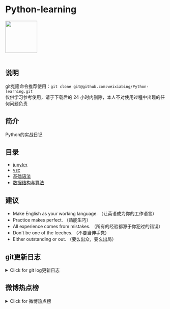 # Python-learning
 <img src="https://i.giphy.com/media/LMt9638dO8dftAjtco/200.webp" width="100"><br><br>

## 说明
git克隆命令推荐使用：```git clone git@github.com:weixiabing/Python-learning.git```<br>
仅供学习参考使用，请于下载后的 24 小时内删除，本人不对使用过程中出现的任何问题负责
## 简介
Python的实战日记
## 目录
+ [jupyter](https://github.com/weixiabing/Python-learning/tree/main/jupyter)
+ [vsc](https://github.com/weixiabing/Python-learning/tree/main/vsc)
+ [基础语法](https://github.com/weixiabing/Python-learning/tree/main/%E5%9F%BA%E7%A1%80%E8%AF%AD%E6%B3%95)
+ [数据结构与算法](https://github.com/weixiabing/Python-learning/tree/main/%E6%95%B0%E6%8D%AE%E7%BB%93%E6%9E%84%E4%B8%8E%E7%AE%97%E6%B3%95)
## 建议
- Make English as your working language. （让英语成为你的工作语言）
- Practice makes perfect. （熟能生巧）
- All experience comes from mistakes. （所有的经验都源于你犯过的错误）
- Don't be one of the leeches. （不要当伸手党）
- Either outstanding or out. （要么出众，要么出局）
## git更新日志
<details>
<summary>Click for git log更新日志</summary>

 ``` diff
---start---

更新时间:2021-09-15 14:14:45linux远程更新
commit 6511bea7beb3e1cf2eb7835303ba2a0208e71550
Author: weixiabing <weixiabing@hotmail.com>
Date:   Tue Sep 14 06:14:58 2021 +0000

    Github Action Auto Updated

---end---

```
 </p>
</details>

## 微博热点榜
<details>
<summary>Click for 微博热点榜</summary>

 ---开始---

更新时间:2021-09-15 14:14:45github action更新<br>
|  序号   | 关键字  |热度|
|  ----  | ----  |----|
| 1	|iPhone12价格直降千元	| 3622548|
 | 2	|月薪8000贷款60万买私教课	| 2126898|
 | 3	|这只猫好像知道自己很贵	| 969640|
 | •	|爱在日常 不止中秋	| |
 | 4	|KK遭佟晨洁当众吐槽	|综艺 922524|
 | 5	|老九门第二季10月开机	|剧集 822159|
 | 6	|辅助生殖技术需求飙升	| 625374|
 | •	|剧本鲨好像有那个社交症	| |
 | 7	|苏炳添或将得到奥运奖牌	| 537997|
 | 8	|饿了么禁止诱导强迫骑手注册成个体工商户	| 508475|
 | 9	|中方回应英议会禁止中国大使参加活动	| 507656|
 | 10	|加拿大爆发反对强制接种新冠疫苗抗议	| 504348|
 | 11	|三星嘲讽iPhone13	| 499696|
 | 12	|见过最阴间的走秀	| 495144|
 | 13	|网红拉姆遇害一年后家人现状	| 489926|
 | 14	|李冰冰陈坤芭莎合体封面	| 485632|
 | 15	|中学生要成为国之栋梁	| 484854|
 | 16	|龙劭华去世	| 480126|
 | 17	|赵露思说桑祈打了一年雪仗	|剧集 449155|
 | 18	|农民夫妻自费18万建广场供全村休闲	| 442897|
 | 19	|17岁小将全运会逆转奥运冠军夺金	| 434167|
 | 20	|塔利班瘾君子街头被鞭抽泼冷水	| 418646|
 | 21	|iPhone13值不值得买	| 418491|
 | 22	|不倒翁小姐姐被指不配传递火炬遭怒斥	| 417844|
 | 23	|福建疫情传播链再延长	| 415249|
 | 24	|运动天才安宰贤	| 410831|
 | 25	|全运会	| 377473|
 | 26	|塞尔维亚旅游失联女子已确认在波黑	| 346853|
 | 27	|妈妈辅导作业说气话男孩真出门捡垃圾	| 331784|
 | 28	|莆田14周岁以下隔离儿童有家人陪同	| 325432|
 | 29	|全红婵是人形挂件吧	| 322702|
 | 30	|全国健康码行程码实现一页通行	| 310883|
 | 31	|你可能每天在无效刷牙	| 306828|
 | 32	|谌利军全运会伙食曝光	| 302703|
 | 33	|校外培训机构从业人员黑名单管理制度将建立	| 293728|
 | 34	|留虾女孩收到2大盒虾	| 291943|
 | 35	|广东小伙被丁真种草到理塘种萝卜	| 290947|
 | 36	|宝宝上完课看见妈妈高兴地转圈圈	| 277569|
 | 37	|丁程鑫北电表本新生大合照	| 269420|
 | 38	|子女需要对父母的过错负责吗	| 257785|
 | 39	|在酒吧办婚礼	| 254500|
 | 40	|大学室友的关系真的重要吗	| 248164|
 | 41	|房东给配备的沙发	| 245160|
 | 42	|张予曦沉浸式雅痞妆vlog	| 240167|
 | 43	|福建累计报告本土确诊152例	| 234446|
 | 44	|全红婵招牌合影动作	| 229699|
 | 45	|把鸡蛋的灵魂煮出来了	| 226144|
 | 46	|很爱你的人真能忍住很久不联系吗	| 215804|
 | 47	|登场了洛阳定档	|综艺 215743|
 | 48	|双标狗是真的狗	| 206684|
 | 49	|是收摊不是倒闭	| 206415|
 | 50	|阿里女员工案饭局照片曝光	| 204584|
 
---结束---
 
 </p>
</details>

